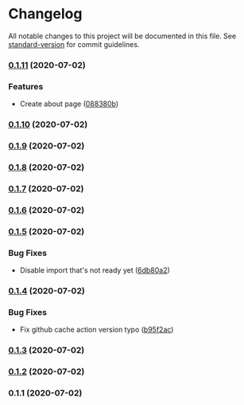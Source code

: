 # Changelog

All notable changes to this project will be documented in this file. See [standard-version](https://github.com/conventional-changelog/standard-version) for commit guidelines.

### [0.1.11](https://github.com/syy1125/syy-portfolio/compare/v0.1.10...v0.1.11) (2020-07-02)


### Features

* Create about page ([088380b](https://github.com/syy1125/syy-portfolio/commit/088380b7a139058f9baa9c2d7177a6aec55448ff))

### [0.1.10](https://github.com/syy1125/syy-portfolio/compare/v0.1.9...v0.1.10) (2020-07-02)

### [0.1.9](https://github.com/syy1125/syy-portfolio/compare/v0.1.8...v0.1.9) (2020-07-02)

### [0.1.8](https://github.com/syy1125/syy-portfolio/compare/v0.1.7...v0.1.8) (2020-07-02)

### [0.1.7](https://github.com/syy1125/syy-portfolio/compare/v0.1.6...v0.1.7) (2020-07-02)

### [0.1.6](https://github.com/syy1125/syy-portfolio/compare/v0.1.5...v0.1.6) (2020-07-02)

### [0.1.5](https://github.com/syy1125/syy-portfolio/compare/v0.1.4...v0.1.5) (2020-07-02)


### Bug Fixes

* Disable import that's not ready yet ([6db80a2](https://github.com/syy1125/syy-portfolio/commit/6db80a29270c454839cd26a65eedfcab5e7915e9))

### [0.1.4](https://github.com/syy1125/syy-portfolio/compare/v0.1.3...v0.1.4) (2020-07-02)


### Bug Fixes

* Fix github cache action version typo ([b95f2ac](https://github.com/syy1125/syy-portfolio/commit/b95f2ac2b8b27bd00e3c2e389b5bc3266451b384))

### [0.1.3](https://github.com/syy1125/syy-portfolio/compare/v0.1.2...v0.1.3) (2020-07-02)

### [0.1.2](https://github.com/syy1125/syy-portfolio/compare/v0.1.1...v0.1.2) (2020-07-02)

### 0.1.1 (2020-07-02)
